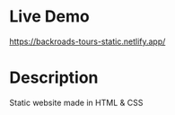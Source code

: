 # Live Demo

https://backroads-tours-static.netlify.app/

# Description

Static website made in HTML & CSS
